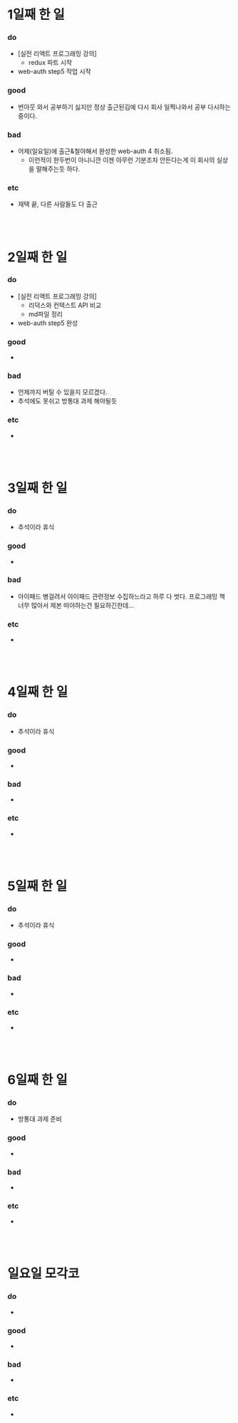 # 1일째 한 일 
### do
- [실전 리액트 프로그래밍 강의]
  - redux 파트 시작
- web-auth step5 작업 시작

### good
- 번아웃 와서 공부하기 싫지만 정상 출근된김에 다시 회사 일찍나와서 공부 다시하는중이다.

### bad
- 어제(일요일)에 출근&철야해서 완성한 web-auth 4 취소됨. 
  - 이런적이 한두번이 아니니깐 이젠 아무런 기분조차 안든다는게 이 회사의 실상을 말해주는듯 하다.

### etc
- 재택 끝, 다른 사람들도 다 출근

<br /><br />

# 2일째 한 일 
### do
- [실전 리액트 프로그래밍 강의]
  - 리덕스와 컨텍스트 API 비교
  - md파일 정리
- web-auth step5 완성

### good
- 

### bad
- 언제까지 버틸 수 있을지 모르겠다.
- 추석에도 못쉬고 방통대 과제 해야될듯

### etc
- 

<br /><br />

# 3일째 한 일 
### do
- 추석이라 휴식

### good
-

### bad
- 아이패드 병걸려서 아이패드 관련정보 수집하느라고 하루 다 썻다. 프로그래밍 책 너무 많아서 제본 떠야하는건 필요하긴한데...

### etc
-

<br /><br />

# 4일째 한 일 
### do
- 추석이라 휴식

### good
-

### bad
-

### etc
- 

<br /><br />

# 5일째 한 일 
### do
- 추석이라 휴식

### good
-

### bad
-

### etc
- 

<br /><br />

# 6일째 한 일 
### do
- 방통대 과제 준비

### good
-
 
### bad
-

### etc
-

<br /><br />

# 일요일 모각코
### do
-

### good
-

### bad
- 

### etc
-

<br /><br />
